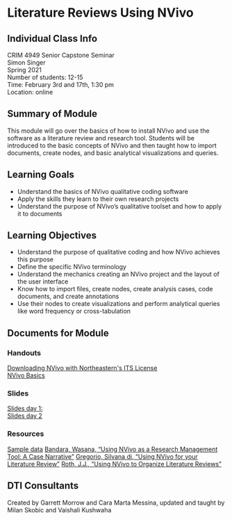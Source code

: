 # Literature Reviews Using NVivo

## Individual Class Info
CRIM 4949 Senior Capstone Seminar
<br>
Simon Singer
<br>
Spring 2021
<br>
Number of students: 12-15
<br>
Time: February 3rd and 17th, 1:30 pm
<br>
Location: online
<br>

## Summary of Module
This module will go over the basics of how to install NVivo and use the software as a literature review and research tool. Students will be introduced to the basic concepts of NVivo and then taught how to import documents, create nodes, and basic analytical visualizations and queries.

## Learning Goals
- Understand the basics of NVivo qualitative coding software
- Apply the skills they learn to their own research projects
- Understand the purpose of NVivo’s qualitative toolset and how to apply it to documents

## Learning Objectives
- Understand the purpose of qualitative coding and how NVivo achieves this purpose
- Define the specific NVivo terminology
- Understand the mechanics creating an NVivo project and the layout of the user interface
- Know how to import files, create nodes, create analysis cases, code documents, and create annotations
- Use their nodes to create visualizations and perform analytical queries like word frequency or cross-tabulation


## Documents for Module

### Handouts

[Downloading NVivo with Northeastern's ITS License]()
<br>
[NVivo Basics]()

### Slides

[Slides day 1:]()<br>
[Slides day 2]()<br>

### Resources
[Sample data]()
[Bandara, Wasana, “Using NVivo as a Research Management Tool: A Case Narrative”](https://eprints.qut.edu.au/67148/1/Bandara_2006._Using_NVivo_as_a_Research_Management_Tool._A_Case_Narrative.pdf) 
[Gregorio, Silvana di, “Using NVivo for your Literature Review”](http://cmapspublic3.ihmc.us/rid=1GXNJD0W2-HGB31R-DGD/literature_review_%20cdoing%20_nvivo.pdf)
[Roth, J.J., “Using NVivo to Organize Literature Reviews”](https://www.google.com/url?sa=t&rct=j&q=&esrc=s&source=web&cd=&ved=2ahUKEwiyz6b7qc7uAhWv2FkKHSvFAqsQFjAAegQIAhAC&url=https%3A%2F%2Fwww.iup.edu%2FWorkArea%2FDownloadAsset.aspx%3Fid%3D127928&usg=AOvVaw2N1WXqJZBR1Xmg3m8fPCea)

## DTI Consultants
Created by Garrett Morrow and Cara Marta Messina, updated and taught by Milan Skobic and Vaishali Kushwaha
